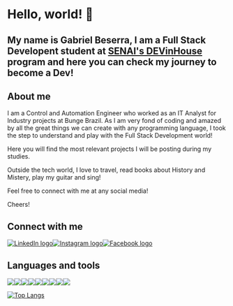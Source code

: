 # Hello, world! 👋

## My name is Gabriel Beserra, I am a Full Stack Developent student at [SENAI's DEVinHouse](https://cadastro.sc.senai.br/l/5yRQf0ABF1174) program and here you can check my journey to become a Dev!

## About me

I am a Control and Automation Engineer who worked as an IT Analyst for Industry projects at Bunge Brazil. 
As I am very fond of coding and amazed by all the great things we can create with any programming language, I took the step to understand and play with the Full Stack Development world!

Here you will find the most relevant projects I will be posting during my studies.

Outside the tech world, I love to travel, read books about History and Mistery, play my guitar and sing!

Feel free to connect with me at any social media!

Cheers!

## Connect with me
<div style="display: flex;">
  <a href="https://www.linkedin.com/in/-gabrielbeserra/">
    <img src="https://img.shields.io/badge/LinkedIn-0077B5?style=for-the-badge&logo=linkedin&logoColor=white" alt="LinkedIn logo">
  </a>  
  <a href="https://www.instagram.com/_gabrielbeserra/">
    <img src="https://img.shields.io/badge/Instagram-E4405F?style=for-the-badge&logo=instagram&logoColor=white" alt="Instagram logo">
  </a>
  </a>
    <a href="https://www.facebook.com/gabriel.beserra.73">
    <img src="https://img.shields.io/badge/Facebook-1877F2?style=for-the-badge&logo=facebook&logoColor=white" alt="Facebook logo">
  </a>
</div>

## Languages and tools
<div style="display: flex;">
  <img src="https://cdn.jsdelivr.net/gh/devicons/devicon/icons/html5/html5-original.svg" />
  <img src="https://cdn.jsdelivr.net/gh/devicons/devicon/icons/css3/css3-original.svg" />
  <img src="https://cdn.jsdelivr.net/gh/devicons/devicon/icons/javascript/javascript-original.svg" />
  <img src="https://cdn.jsdelivr.net/gh/devicons/devicon/icons/react/react-original.svg" />
  <img src="https://cdn.jsdelivr.net/gh/devicons/devicon/icons/python/python-original.svg" />
  <img src="https://cdn.jsdelivr.net/gh/devicons/devicon/icons/c/c-original.svg" />
  <img src="https://cdn.jsdelivr.net/gh/devicons/devicon/icons/nodejs/nodejs-original.svg" />
  <img src="https://cdn.jsdelivr.net/gh/devicons/devicon/icons/figma/figma-original.svg" />
  <img src="https://cdn.jsdelivr.net/gh/devicons/devicon/icons/git/git-original.svg" />
</div>

[![Top Langs](https://github-readme-stats.vercel.app/api/top-langs/?username=gbeserra95&layout=compact)](https://github.com/gbeserra95/github-readme-stats)

